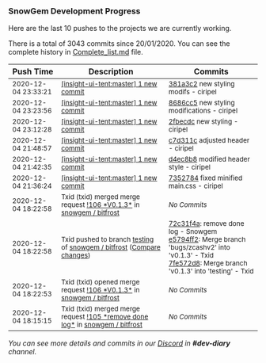 
### SnowGem Development Progress

Here are the last 10 pushes to the projects we are currently working.

There is a total of 3043 commits since 20/01/2020. You can see the complete history in
 [Complete_list.md](Complete_list.md) file.

| Push Time | Description | Commits |
| --- | --- | --- |
| <sub>2020-12-04 23:33:21</sub> | <sub>[[insight-ui-tent:master] 1 new commit](https://github.com/TENTOfficial/insight-ui-tent/commit/381a3c2b291456b32376ae42b24625987f343dd3)</sub> | <sub>[381a3c2](https://github.com/TENTOfficial/insight-ui-tent/commit/381a3c2b291456b32376ae42b24625987f343dd3) new styling modifs - ciripel</sub> |
| <sub>2020-12-04 23:23:56</sub> | <sub>[[insight-ui-tent:master] 1 new commit](https://github.com/TENTOfficial/insight-ui-tent/commit/8686cc50d6ace2b061d5eb3ca02c053bff40d1f2)</sub> | <sub>[8686cc5](https://github.com/TENTOfficial/insight-ui-tent/commit/8686cc50d6ace2b061d5eb3ca02c053bff40d1f2) new styling modifications - ciripel</sub> |
| <sub>2020-12-04 23:12:28</sub> | <sub>[[insight-ui-tent:master] 1 new commit](https://github.com/TENTOfficial/insight-ui-tent/commit/2fbecdc1e658addae1dc1486e0062d70a61d3b73)</sub> | <sub>[2fbecdc](https://github.com/TENTOfficial/insight-ui-tent/commit/2fbecdc1e658addae1dc1486e0062d70a61d3b73) new styling - ciripel</sub> |
| <sub>2020-12-04 21:48:57</sub> | <sub>[[insight-ui-tent:master] 1 new commit](https://github.com/TENTOfficial/insight-ui-tent/commit/c7d311ce30250554cea087213a18ae4894cbdb43)</sub> | <sub>[c7d311c](https://github.com/TENTOfficial/insight-ui-tent/commit/c7d311ce30250554cea087213a18ae4894cbdb43) adjusted header - ciripel</sub> |
| <sub>2020-12-04 21:42:35</sub> | <sub>[[insight-ui-tent:master] 1 new commit](https://github.com/TENTOfficial/insight-ui-tent/commit/d4ec8b85be5e9d85ccdf1985604b762c73fe7890)</sub> | <sub>[d4ec8b8](https://github.com/TENTOfficial/insight-ui-tent/commit/d4ec8b85be5e9d85ccdf1985604b762c73fe7890) modified header style - ciripel</sub> |
| <sub>2020-12-04 21:36:24</sub> | <sub>[[insight-ui-tent:master] 1 new commit](https://github.com/TENTOfficial/insight-ui-tent/commit/73527841a77bea487922168798dcc84a7f6b0205)</sub> | <sub>[7352784](https://github.com/TENTOfficial/insight-ui-tent/commit/73527841a77bea487922168798dcc84a7f6b0205) fixed minified main.css - ciripel</sub> |
| <sub>2020-12-04 18:22:58</sub> | <sub>Txid (txid) merged merge request [\!106 \*V0\.1\.3\*](https://gitlab.com/snowgem/bitfrost/-/merge_requests/106) in [snowgem / bitfrost](https://gitlab.com/snowgem/bitfrost)</sub> | <sub>_No Commits_</sub> |
| <sub>2020-12-04 18:22:58</sub> | <sub>Txid pushed to branch [testing](https://gitlab.com/snowgem/bitfrost/commits/testing) of [snowgem / bitfrost](https://gitlab.com/snowgem/bitfrost) ([Compare changes](https://gitlab.com/snowgem/bitfrost/compare/5b264258e4c2d1e99bb79149dc8f1fada8fa3ced...7fe572d8e4be65cac324287c46b99bf5433d7324))</sub> | <sub>[72c31f4a](https://gitlab.com/snowgem/bitfrost/-/commit/72c31f4a52bd6cb156ed1287679bee5fe3098df5): remove done log - Snowgem<br>[e5794ff2](https://gitlab.com/snowgem/bitfrost/-/commit/e5794ff23014df4a2162f1159a8e676dfb7b391a): Merge branch 'bugs/zcashv2' into 'v0.1.3' - Txid<br>[7fe572d8](https://gitlab.com/snowgem/bitfrost/-/commit/7fe572d8e4be65cac324287c46b99bf5433d7324): Merge branch 'v0.1.3' into 'testing' - Txid</sub> |
| <sub>2020-12-04 18:22:53</sub> | <sub>Txid (txid) opened merge request [\!106 \*V0\.1\.3\*](https://gitlab.com/snowgem/bitfrost/-/merge_requests/106) in [snowgem / bitfrost](https://gitlab.com/snowgem/bitfrost)</sub> | <sub>_No Commits_</sub> |
| <sub>2020-12-04 18:15:15</sub> | <sub>Txid (txid) merged merge request [\!105 \*remove done log\*](https://gitlab.com/snowgem/bitfrost/-/merge_requests/105) in [snowgem / bitfrost](https://gitlab.com/snowgem/bitfrost)</sub> | <sub>_No Commits_</sub> |

_You can see more details and commits in our [Discord](https://discord.gg/zumGnbg) in **#dev-diary** channel._
